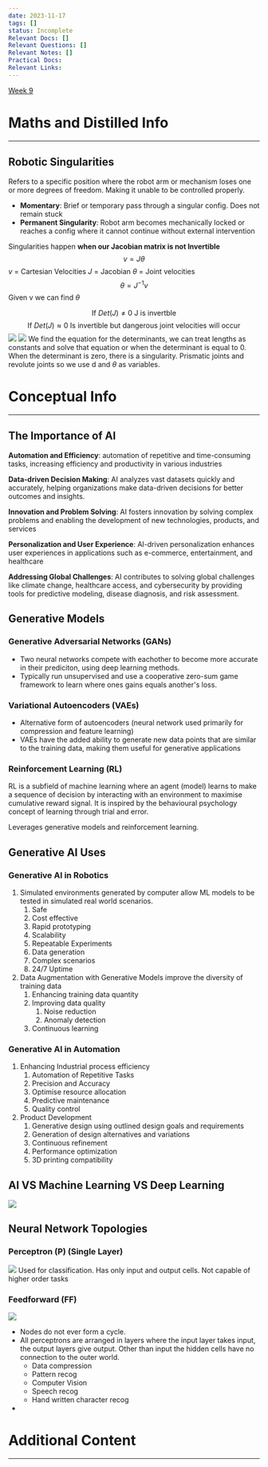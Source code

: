 ```yaml
---
date: 2023-11-17
tags: []
status: Incomplete
Relevant Docs: []
Relevant Questions: []
Relevant Notes: []
Practical Docs: 
Relevant Links:
---
```

[Week 9](Attachments/Week%209-%20lecture%20workshop.pdf)
# Maths and Distilled Info
---
## Robotic Singularities
Refers to a specific position where the robot arm or mechanism loses one or more degrees of freedom. Making it unable to be controlled properly.
- **Momentary**: Brief or temporary pass through a singular config. Does not remain stuck
- **Permanent Singularity**: Robot arm becomes mechanically locked or reaches a config where it cannot continue without external intervention

Singularities happen **when our Jacobian matrix is not Invertible**
$$v = J \theta$$
$v$ = Cartesian Velocities
$J$ = Jacobian
$\theta$ = Joint velocities
$$\theta = J^{-1} v$$
Given v we can find $\theta$


$$\text{If } Det(J) \neq 0 \text{ J is invertble}$$
$$\text{If } Det(J) \approx 0 \text{ Is invertible but  dangerous joint velocities will occur}$$
![](Attachments/2x2.png)
![](Attachments/equation-3-determinant-of-a-3x3-matrix.png)
We find the equation for the determinants, we can treat lengths as constants and solve that equation or when the determinant is equal to 0. When the determinant is zero, there is a singularity. Prismatic joints and revolute joints so we use d and $\theta$ as variables.

# Conceptual Info
---

## The Importance of AI
**Automation and Efficiency**: automation of repetitive and time-consuming tasks, increasing efficiency and productivity in various industries

**Data-driven Decision Making**: AI analyzes vast datasets quickly and accurately, helping organizations make data-driven decisions for better outcomes and insights.

**Innovation and Problem Solving**: AI fosters innovation by solving complex problems and enabling the development of new technologies, products, and services

**Personalization and User Experience**: AI-driven personalization enhances user experiences in applications such as e-commerce, entertainment, and healthcare

**Addressing Global Challenges**: AI contributes to solving global challenges like climate change, healthcare access, and cybersecurity by providing tools for predictive modeling, disease diagnosis, and risk assessment.

## Generative Models
### Generative Adversarial Networks (GANs)
- Two neural networks compete with eachother to become more accurate in their prediciton, using deep learning methods.
- Typically run unsupervised and use a cooperative zero-sum game framework to learn where ones gains equals another's loss.

### Variational Autoencoders (VAEs)
- Alternative form of autoencoders (neural network used primarily for compression and feature learning)
- VAEs have the added ability to generate new data points that are similar to the training data, making them useful for generative applications

### Reinforcement Learning (RL)
RL is a subfield of machine learning where an agent (model) learns to make a sequence of decision by interacting with an environment to maximise cumulative reward signal. It is inspired by the behavioural psychology concept of learning through trial and error.

Leverages generative models and reinforcement learning.


## Generative AI Uses

### Generative AI in Robotics
1. Simulated environments generated by computer allow ML models to be tested in simulated real world scenarios.
	1. Safe
	2. Cost effective
	3. Rapid prototyping
	4. Scalability
	5. Repeatable Experiments
	6. Data generation
	7. Complex scenarios
	8. 24/7 Uptime
2. Data Augmentation with Generative Models improve the diversity of training data
	1. Enhancing training data quantity
	2. Improving data quality
		1. Noise reduction
		2. Anomaly detection
	3. Continuous learning

### Generative AI in Automation
1. Enhancing Industrial process efficiency
	1. Automation of Repetitive Tasks
	2. Precision and Accuracy
	3. Optimise resource allocation
	4. Predictive maintenance
	5. Quality control
2. Product Development
	1. Generative design using outlined design goals and requirements
	2. Generation of design alternatives and variations
	3. Continuous refinement
	4. Performance optimization
	5. 3D printing compatibility

## AI VS Machine Learning VS Deep Learning
![](Attachments/Pasted%20image%2020231119134152.png)

## Neural Network Topologies
### Perceptron (P) (Single Layer)
![](Attachments/Pasted%20image%2020231119134312.png)
Used for classification. Has only input and output cells. Not capable of higher order tasks

### Feedforward (FF)
![](Attachments/Pasted%20image%2020231119134423.png)
- Nodes do not ever form a cycle.
- All perceptrons are arranged in layers where the input layer takes input, the output layers give output. Other than input the hidden cells have no connection to the outer world.
	- Data compression
	- Pattern recog
	- Computer Vision
	- Speech recog
	- Hand written character recog
- 

# Additional Content
---

